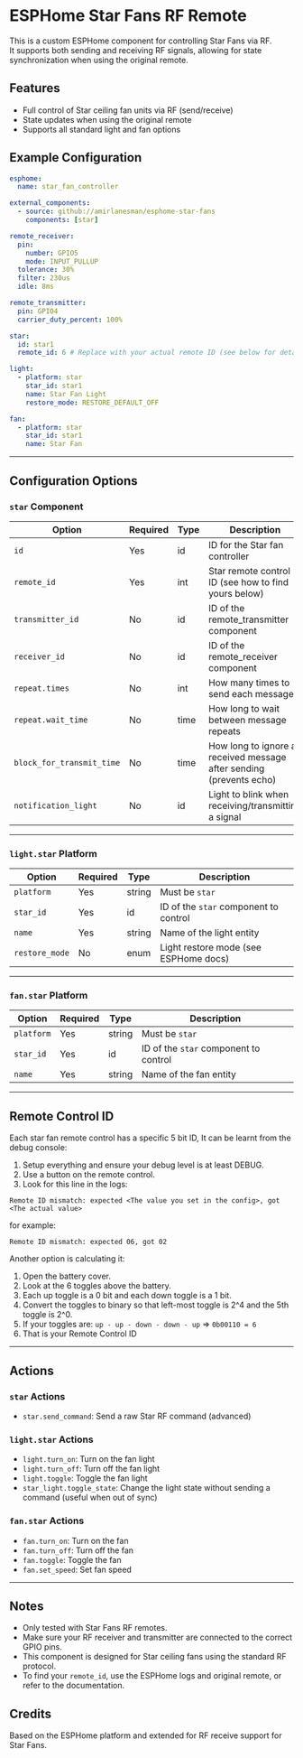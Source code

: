 # ESPHome Star Fans RF Remote

This is a custom ESPHome component for controlling Star Fans via RF.  
It supports both sending and receiving RF signals, allowing for state synchronization when using the original remote.

## Features

- Full control of Star ceiling fan units via RF (send/receive)
- State updates when using the original remote
- Supports all standard light and fan options

## Example Configuration

```yaml
esphome:
  name: star_fan_controller

external_components:
  - source: github://amirlanesman/esphome-star-fans
    components: [star]

remote_receiver:
  pin: 
    number: GPIO5
    mode: INPUT_PULLUP
  tolerance: 30%
  filter: 230us
  idle: 8ms

remote_transmitter:
  pin: GPIO4
  carrier_duty_percent: 100%

star:
  id: star1
  remote_id: 6 # Replace with your actual remote ID (see below for details)

light:
  - platform: star
    star_id: star1
    name: Star Fan Light
    restore_mode: RESTORE_DEFAULT_OFF

fan:
  - platform: star
    star_id: star1
    name: Star Fan
```

---

## Configuration Options

### `star` Component

| Option                    | Required | Type   | Description                                                                 |
|---------------------------|----------|--------|-----------------------------------------------------------------------------|
| `id`                      | Yes      | id     | ID for the Star fan controller                                              |
| `remote_id`               | Yes      | int    | Star remote control ID (see how to find yours below)                                |
| `transmitter_id`          | No       | id     | ID of the remote_transmitter component                                      |
| `receiver_id`             | No       | id     | ID of the remote_receiver component                                         |
| `repeat.times`            | No       | int    | How many times to send each message                                         |
| `repeat.wait_time`        | No       | time   | How long to wait between message repeats                                    |
| `block_for_transmit_time` | No       | time   | How long to ignore a received message after sending (prevents echo)         |
| `notification_light`      | No       | id     | Light to blink when receiving/transmitting a signal                         |

---

### `light.star` Platform

| Option         | Required | Type   | Description                                  |
|----------------|----------|--------|----------------------------------------------|
| `platform`     | Yes      | string | Must be `star`                               |
| `star_id`      | Yes      | id     | ID of the `star` component to control        |
| `name`         | Yes      | string | Name of the light entity                     |
| `restore_mode` | No       | enum   | Light restore mode (see ESPHome docs)        |

---

### `fan.star` Platform

| Option     | Required | Type   | Description                                  |
|------------|----------|--------|----------------------------------------------|
| `platform` | Yes      | string | Must be `star`                               |
| `star_id`  | Yes      | id     | ID of the `star` component to control        |
| `name`     | Yes      | string | Name of the fan entity                       |

---

## Remote Control ID

Each star fan remote control has a specific 5 bit ID, It can be learnt from the debug console: 
1. Setup everything and ensure your debug level is at least DEBUG.
2. Use a button on the remote control.
3. Look for this line in the logs:
```
Remote ID mismatch: expected <The value you set in the config>, got <The actual value>
```
for example:
```
Remote ID mismatch: expected 06, got 02
```

Another option is calculating it:
1. Open the battery cover.
2. Look at the 6 toggles above the battery.
3. Each up toggle is a 0 bit and each down toggle is a 1 bit.
4. Convert the toggles to binary so that left-most toggle is 2^4 and the 5th toggle is 2^0.
5. If your toggles are: `up - up - down - down - up` => `0b00110 = 6`
6. That is your Remote Control ID

---

## Actions

### `star` Actions

- `star.send_command`: Send a raw Star RF command (advanced)

### `light.star` Actions

- `light.turn_on`: Turn on the fan light
- `light.turn_off`: Turn off the fan light
- `light.toggle`: Toggle the fan light
- `star_light.toggle_state`: Change the light state without sending a command (useful when out of sync)

### `fan.star` Actions

- `fan.turn_on`: Turn on the fan
- `fan.turn_off`: Turn off the fan
- `fan.toggle`: Toggle the fan
- `fan.set_speed`: Set fan speed

---

## Notes

- Only tested with Star Fans RF remotes.
- Make sure your RF receiver and transmitter are connected to the correct GPIO pins.
- This component is designed for Star ceiling fans using the standard RF protocol.
- To find your `remote_id`, use the ESPHome logs and original remote, or refer to the documentation.

## Credits

Based on the ESPHome platform and extended for RF receive support for Star Fans.